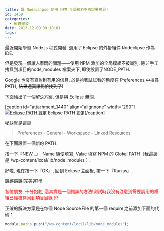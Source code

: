 ```yaml
---
title: 讓 Nodeclipse 使用 NPM 全局模組不再需要拷貝!
id: 1439
categories:
  - 軟體開發
date: 2013-12-09 09:18:01
tags:
---
```


最近開始學習 Node.js 程式開發, 選用了 Eclipse 的外掛組件 Nodeclipse 作為 IDE.

但是發現一個讓人鬱悶的問題——使用 NPM 添加的全局模組不被識別, 除非手工拷貝到項目的node_modules 檔案夾下, 即使設置了NODE_PATH.

Google 也沒有查詢到有用的信息, 於是抱著試試看的態度在 Preferences 中搜尋 PATH, <del>結果還真讓我給找到了</del>!

下面給出了一個解決方案, 但是與 Eclipse 無關.

<!--more-->

[caption id="attachment_1440" align="alignnone" width="290"][![Eclipse PATH 設定](/wp-content/uploads/2013/12/螢幕快照-2013-12-09-09.12.56-290x300.png)](/wp-content/uploads/2013/12/螢幕快照-2013-12-09-09.12.56-e1389272874825.png) Eclipse PATH 設定[/caption]

秘訣就是這裏

> Preferences - General - Workspace - Linked Resources

在下面設置一個新的 PATH.

按一下『NEW...』, Name 隨便填寫, Value 填寫 NPM 的 Global PATH（我這裏是 /wp-content/local/lib/node_modules ）.

好啦, 現在按一下『OK』, 回到 Eclipse 主面板, 按一下『Run as』.

<del>鏘鏘鏘鏘!完美運行!</del>

<span style="color: #ff0000;">各位朋友, 十分抱歉, 這其實是一個錯誤的方法!測試時我沒有注意到需要調用的模組已經被拷貝到項目目錄下!</span>

正確的解決方案是在每個 Node Source File 的第一個 require 之前添加下面的代碼：

```javascript
module.paths.push("/wp-content/local/lib/node_modules");
```
